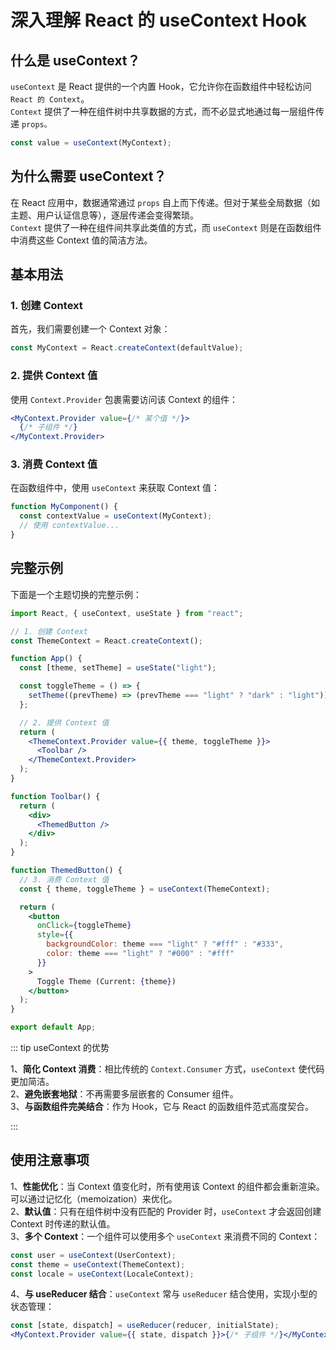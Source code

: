 # 深入理解 React 的 useContext Hook

## 什么是 useContext？

`useContext` 是 React 提供的一个内置 Hook，它允许你在函数组件中轻松访问` React 的 Context`。  
`Context` 提供了一种在组件树中共享数据的方式，而不必显式地通过每一层组件传递 `props。`

```jsx
const value = useContext(MyContext);
```

## 为什么需要 useContext？

在 React 应用中，数据通常通过 `props` 自上而下传递。但对于某些全局数据（如主题、用户认证信息等），逐层传递会变得繁琐。  
`Context` 提供了一种在组件间共享此类值的方式，而 `useContext` 则是在函数组件中消费这些 Context 值的简洁方法。

## 基本用法

### 1. 创建 Context

首先，我们需要创建一个 Context 对象：

```jsx
const MyContext = React.createContext(defaultValue);
```

### 2. 提供 Context 值

使用 `Context.Provider` 包裹需要访问该 Context 的组件：

```jsx
<MyContext.Provider value={/* 某个值 */}>
  {/* 子组件 */}
</MyContext.Provider>
```

### 3. 消费 Context 值

在函数组件中，使用 `useContext` 来获取 Context 值：

```jsx
function MyComponent() {
  const contextValue = useContext(MyContext);
  // 使用 contextValue...
}
```

## 完整示例

下面是一个主题切换的完整示例：

```jsx
import React, { useContext, useState } from "react";

// 1. 创建 Context
const ThemeContext = React.createContext();

function App() {
  const [theme, setTheme] = useState("light");

  const toggleTheme = () => {
    setTheme((prevTheme) => (prevTheme === "light" ? "dark" : "light"));
  };

  // 2. 提供 Context 值
  return (
    <ThemeContext.Provider value={{ theme, toggleTheme }}>
      <Toolbar />
    </ThemeContext.Provider>
  );
}

function Toolbar() {
  return (
    <div>
      <ThemedButton />
    </div>
  );
}

function ThemedButton() {
  // 3. 消费 Context 值
  const { theme, toggleTheme } = useContext(ThemeContext);

  return (
    <button
      onClick={toggleTheme}
      style={{
        backgroundColor: theme === "light" ? "#fff" : "#333",
        color: theme === "light" ? "#000" : "#fff"
      }}
    >
      Toggle Theme (Current: {theme})
    </button>
  );
}

export default App;
```

::: tip useContext 的优势

1、**简化 Context 消费**：相比传统的 `Context.Consumer` 方式，`useContext` 使代码更加简洁。  
2、**避免嵌套地狱**：不再需要多层嵌套的 Consumer 组件。  
3、**与函数组件完美结合**：作为 Hook，它与 React 的函数组件范式高度契合。

:::

## 使用注意事项

1、**性能优化**：当 Context 值变化时，所有使用该 Context 的组件都会重新渲染。可以通过记忆化（memoization）来优化。<br/> 2、**默认值**：只有在组件树中没有匹配的 Provider 时，`useContext` 才会返回创建 Context 时传递的默认值。<br/> 3、**多个 Context**：一个组件可以使用多个 `useContext` 来消费不同的 Context：<br/>

```jsx
const user = useContext(UserContext);
const theme = useContext(ThemeContext);
const locale = useContext(LocaleContext);
```

4、**与 useReducer 结合**：`useContext` 常与 `useReducer` 结合使用，实现小型的状态管理：

```jsx
const [state, dispatch] = useReducer(reducer, initialState);
<MyContext.Provider value={{ state, dispatch }}>{/* 子组件 */}</MyContext.Provider>;
```